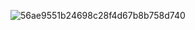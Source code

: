 ![56ae9551b24698c28f4d67b8b758d740](https://github.com/user-attachments/assets/16103289-e2ab-4494-bedc-765ebb4ca4dd)
